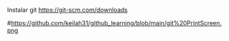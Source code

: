 Instalar git https://git-scm.com/downloads 

#https://github.com/keilah31/github_learning/blob/main/git%20PrintScreen.png
